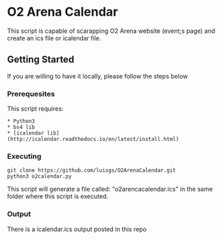 # O2 Arena Calendar

This script is capable of scarapping O2 Arena website (event;s page) and create an ics file or icalendar file.

## Getting Started

If you are willing to have it locally, please follow the steps below

### Prerequesites

This script requires:
```
* Python3
* bs4 lib
* [icalendar lib](http://icalendar.readthedocs.io/en/latest/install.html)
```

### Executing

```
git clone https://github.com/luisgs/O2ArenaCalendar.git
python3 o2calendar.py
```

This script will generate a file called: "o2arencacalendar.ics" in the same folder where this script is executed.

### Output
There is a icalendar.ics output posted in this repo
